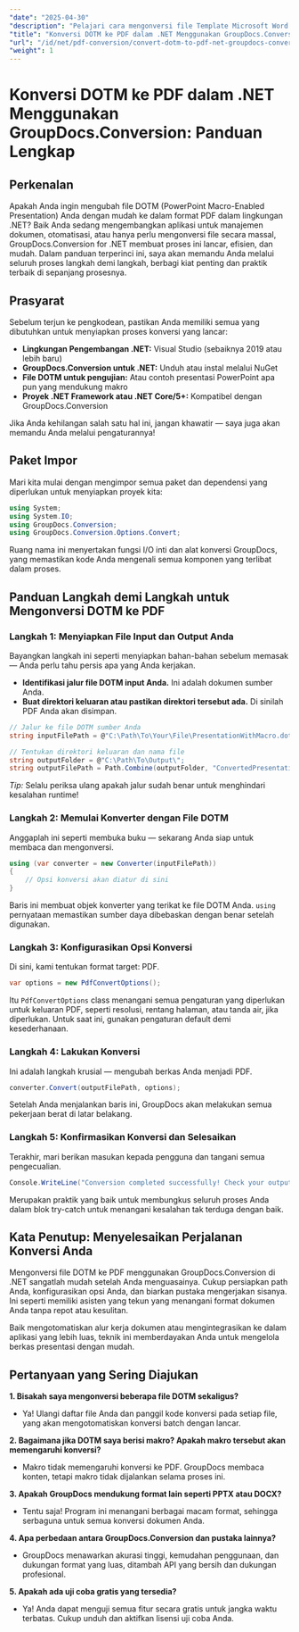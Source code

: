 ```yaml
---
"date": "2025-04-30"
"description": "Pelajari cara mengonversi file Template Microsoft Word (.dotm) ke PDF dengan mudah menggunakan pustaka GroupDocs.Conversion yang canggih untuk .NET. Sederhanakan pengelolaan dokumen Anda secara efisien."
"title": "Konversi DOTM ke PDF dalam .NET Menggunakan GroupDocs.Conversion&#58; Panduan Lengkap"
"url": "/id/net/pdf-conversion/convert-dotm-to-pdf-net-groupdocs-conversion/"
"weight": 1
---
```


# Konversi DOTM ke PDF dalam .NET Menggunakan GroupDocs.Conversion: Panduan Lengkap

## Perkenalan

Apakah Anda ingin mengubah file DOTM (PowerPoint Macro-Enabled Presentation) Anda dengan mudah ke dalam format PDF dalam lingkungan .NET? Baik Anda sedang mengembangkan aplikasi untuk manajemen dokumen, otomatisasi, atau hanya perlu mengonversi file secara massal, GroupDocs.Conversion for .NET membuat proses ini lancar, efisien, dan mudah. Dalam panduan terperinci ini, saya akan memandu Anda melalui seluruh proses langkah demi langkah, berbagi kiat penting dan praktik terbaik di sepanjang prosesnya.

## Prasyarat

Sebelum terjun ke pengkodean, pastikan Anda memiliki semua yang dibutuhkan untuk menyiapkan proses konversi yang lancar:

- **Lingkungan Pengembangan .NET:** Visual Studio (sebaiknya 2019 atau lebih baru)
- **GroupDocs.Conversion untuk .NET:** Unduh atau instal melalui NuGet
- **File DOTM untuk pengujian:** Atau contoh presentasi PowerPoint apa pun yang mendukung makro
- **Proyek .NET Framework atau .NET Core/5+:** Kompatibel dengan GroupDocs.Conversion

Jika Anda kehilangan salah satu hal ini, jangan khawatir — saya juga akan memandu Anda melalui pengaturannya!


## Paket Impor

Mari kita mulai dengan mengimpor semua paket dan dependensi yang diperlukan untuk menyiapkan proyek kita:

```csharp
using System;
using System.IO;
using GroupDocs.Conversion;
using GroupDocs.Conversion.Options.Convert;
```

Ruang nama ini menyertakan fungsi I/O inti dan alat konversi GroupDocs, yang memastikan kode Anda mengenali semua komponen yang terlibat dalam proses.


## Panduan Langkah demi Langkah untuk Mengonversi DOTM ke PDF

### Langkah 1: Menyiapkan File Input dan Output Anda

Bayangkan langkah ini seperti menyiapkan bahan-bahan sebelum memasak — Anda perlu tahu persis apa yang Anda kerjakan.

- **Identifikasi jalur file DOTM input Anda.** Ini adalah dokumen sumber Anda.
- **Buat direktori keluaran atau pastikan direktori tersebut ada.** Di sinilah PDF Anda akan disimpan.

```csharp
// Jalur ke file DOTM sumber Anda
string inputFilePath = @"C:\Path\To\Your\File\PresentationWithMacro.dotm";

// Tentukan direktori keluaran dan nama file
string outputFolder = @"C:\Path\To\Output\";
string outputFilePath = Path.Combine(outputFolder, "ConvertedPresentation.pdf");
```

*Tip:* Selalu periksa ulang apakah jalur sudah benar untuk menghindari kesalahan runtime!

### Langkah 2: Memulai Konverter dengan File DOTM

Anggaplah ini seperti membuka buku — sekarang Anda siap untuk membaca dan mengonversi.

```csharp
using (var converter = new Converter(inputFilePath))
{
    // Opsi konversi akan diatur di sini
}
```

Baris ini membuat objek konverter yang terikat ke file DOTM Anda. `using` pernyataan memastikan sumber daya dibebaskan dengan benar setelah digunakan.

### Langkah 3: Konfigurasikan Opsi Konversi

Di sini, kami tentukan format target: PDF.

```csharp
var options = new PdfConvertOptions();
```

Itu `PdfConvertOptions` class menangani semua pengaturan yang diperlukan untuk keluaran PDF, seperti resolusi, rentang halaman, atau tanda air, jika diperlukan. Untuk saat ini, gunakan pengaturan default demi kesederhanaan.

### Langkah 4: Lakukan Konversi

Ini adalah langkah krusial — mengubah berkas Anda menjadi PDF.

```csharp
converter.Convert(outputFilePath, options);
```

Setelah Anda menjalankan baris ini, GroupDocs akan melakukan semua pekerjaan berat di latar belakang.

### Langkah 5: Konfirmasikan Konversi dan Selesaikan

Terakhir, mari berikan masukan kepada pengguna dan tangani semua pengecualian.

```csharp
Console.WriteLine("Conversion completed successfully! Check your output at: " + outputFilePath);
```

Merupakan praktik yang baik untuk membungkus seluruh proses Anda dalam blok try-catch untuk menangani kesalahan tak terduga dengan baik.


## Kata Penutup: Menyelesaikan Perjalanan Konversi Anda

Mengonversi file DOTM ke PDF menggunakan GroupDocs.Conversion di .NET sangatlah mudah setelah Anda menguasainya. Cukup persiapkan path Anda, konfigurasikan opsi Anda, dan biarkan pustaka mengerjakan sisanya. Ini seperti memiliki asisten yang tekun yang menangani format dokumen Anda tanpa repot atau kesulitan.

Baik mengotomatiskan alur kerja dokumen atau mengintegrasikan ke dalam aplikasi yang lebih luas, teknik ini memberdayakan Anda untuk mengelola berkas presentasi dengan mudah.


## Pertanyaan yang Sering Diajukan

**1. Bisakah saya mengonversi beberapa file DOTM sekaligus?**  
- Ya! Ulangi daftar file Anda dan panggil kode konversi pada setiap file, yang akan mengotomatiskan konversi batch dengan lancar.

**2. Bagaimana jika DOTM saya berisi makro? Apakah makro tersebut akan memengaruhi konversi?**  
- Makro tidak memengaruhi konversi ke PDF. GroupDocs membaca konten, tetapi makro tidak dijalankan selama proses ini.

**3. Apakah GroupDocs mendukung format lain seperti PPTX atau DOCX?**  
- Tentu saja! Program ini menangani berbagai macam format, sehingga serbaguna untuk semua konversi dokumen Anda.

**4. Apa perbedaan antara GroupDocs.Conversion dan pustaka lainnya?**  
- GroupDocs menawarkan akurasi tinggi, kemudahan penggunaan, dan dukungan format yang luas, ditambah API yang bersih dan dukungan profesional.

**5. Apakah ada uji coba gratis yang tersedia?**  
- Ya! Anda dapat menguji semua fitur secara gratis untuk jangka waktu terbatas. Cukup unduh dan aktifkan lisensi uji coba Anda.